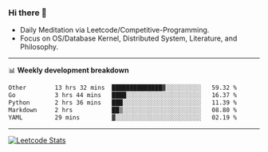 ### Hi there 👋
* Daily Meditation via Leetcode/Competitive-Programming.
* Focus on OS/Database Kernel, Distributed System, Literature, and Philosophy.

-------

📊 **Weekly development breakdown**
<!--START_SECTION:waka-->

```txt
Other        13 hrs 32 mins  ██████████████▓░░░░░░░░░░   59.32 %
Go           3 hrs 44 mins   ████░░░░░░░░░░░░░░░░░░░░░   16.37 %
Python       2 hrs 36 mins   ███░░░░░░░░░░░░░░░░░░░░░░   11.39 %
Markdown     2 hrs           ██▒░░░░░░░░░░░░░░░░░░░░░░   08.80 %
YAML         29 mins         ▓░░░░░░░░░░░░░░░░░░░░░░░░   02.19 %
```

<!--END_SECTION:waka-->

-------

[![Leetcode Stats](https://leetcard.jacoblin.cool/hzhang413?font=Fira+Mono)](https://leetcode.com/fxrc)
<!-- ![image](./cyberpunk-ghost-in-the-shell.gif)
![image](./gis-archive.png) -->
